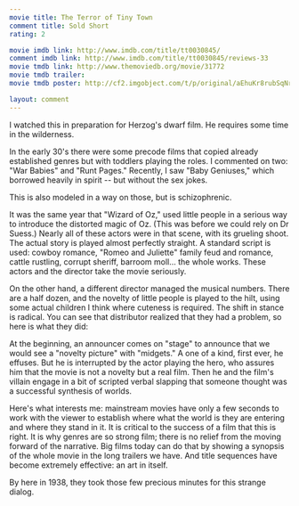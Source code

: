 ```yaml
---
movie title: The Terror of Tiny Town
comment title: Sold Short
rating: 2

movie imdb link: http://www.imdb.com/title/tt0030845/
comment imdb link: http://www.imdb.com/title/tt0030845/reviews-33
movie tmdb link: http://www.themoviedb.org/movie/31772
movie tmdb trailer: 
movie tmdb poster: http://cf2.imgobject.com/t/p/original/aEhuKr8rubSqNrBICCUwn3a99kt.jpg

layout: comment
---
```


I watched this in preparation for Herzog's dwarf film. He requires some time in the wilderness.

In the early 30's there were some precode films that copied already established genres but with toddlers playing the roles. I commented on two: "War Babies" and "Runt Pages." Recently, I saw "Baby Geniuses," which borrowed heavily in spirit -- but without the sex jokes.

This is also modeled in a way on those, but is schizophrenic.

It was the same year that "Wizard of Oz," used little people in a serious way to introduce the distorted magic of Oz. (This was before we could rely on Dr Suess.) Nearly all of these actors were in that scene, with its grueling shoot. The actual story is played almost perfectly straight. A standard script is used: cowboy romance, "Romeo and Juliette" family feud and romance, cattle rustling, corrupt sheriff, barroom moll... the whole works. These actors and the director take the movie seriously.

On the other hand, a different director managed the musical numbers. There are a half dozen, and the novelty of little people is played to the hilt, using some actual children I think where cuteness is required. The shift in stance is radical. You can see that distributor realized that they had a problem, so here is what they did:

At the beginning, an announcer comes on "stage" to announce that we would see a "novelty picture" with "midgets." A one of a kind, first ever, he effuses. But he is interrupted by the actor playing the hero, who assures him that the movie is not a novelty but a real film. Then he and the film's villain engage in a bit of scripted verbal slapping that someone thought was a successful synthesis of worlds.

Here's what interests me: mainstream movies have only a few seconds to work with the viewer to establish where what the world is they are entering and where they stand in it. It is critical to the success of a film that this is right. It is why genres are so strong film; there is no relief from the moving forward of the narrative. Big films today can do that by showing a synopsis of the whole movie in the long trailers we have. And title sequences have become extremely effective: an art in itself.

By here in 1938, they took those few precious minutes for this strange dialog.